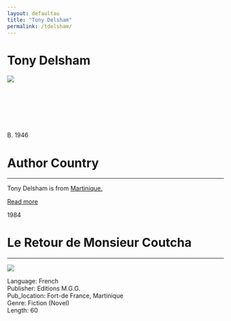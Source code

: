 ```yaml
---
layout: defaultau
title: "Tony Delsham"
permalink: /tdelsham/
---
```

<!-- partial:index.partial.html -->
<div class="content">
    <h1>Tony Delsham</h1>
    <div class="quote">
        <div><img src="https://www.babelio.com/users/AVT_Tony-Delsham_8727.jpeg" class="logo"></div>
    </div>
    <div class="timeline">
        <div style="padding-bottom:100px;"></div>
        <div class="block">
            <div class="date right"><p class="right"> B. 1946 </p></div>
            <div class="dot"></div>
            <div class="left first">
        <div class="author_country">
                <h1>Author Country</h1><hr>
          <div class="aclocation">   <p>Tony Delsham is from <a href="{{ site.baseurl }}/8">Martinique.</a></p></div>
              <div class="acreadmore">   <a href="https://fr.wikipedia.org/wiki/Tony_Delsham" target="_blank">Read more</a></div>
            </div>
            </div>
        </div>
       <div class="block">
            <div class="date left"><p class="left">1984</p></div>
            <div class="dot"></div>
            <div class="right">
                <h1>Le Retour de Monsieur Coutcha</h1><hr>
                <p><img src="https://pictures.abebooks.com/isbn/9782868230034-fr.jpg"></p>
                <p>
                Language: French<br/>
                Publisher: Editions M.G.G.<br/>
                Pub_location: Fort-de France, Martinique<br/>
                Genre: Fiction (Novel)<br/>
                Length: 60<br/>                   </p>
           </div>
        </div>
  <!-- partial -->
<script src='https://cdnjs.cloudflare.com/ajax/libs/jquery/3.1.1/jquery.min.js'></script><script  src="{{ site.baseurl }}/assets/js/authorscript.js"></script>